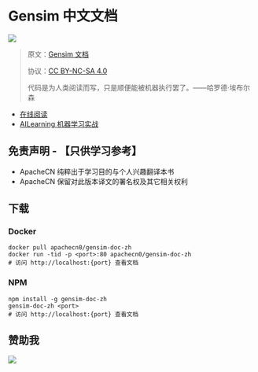 # Gensim 中文文档

![](imgs/gensim.png)

> 原文：[Gensim 文档](https://radimrehurek.com/gensim/index.html)
> 
> 协议：[CC BY-NC-SA 4.0](http://creativecommons.org/licenses/by-nc-sa/4.0/)
> 
> 代码是为人类阅读而写，只是顺便能被机器执行罢了。——哈罗德·埃布尔森

* [在线阅读](https://gensim.apachecn.org)
* [AILearning 机器学习实战](https://github.com/apachecn/AILearning)
## 免责声明 - 【只供学习参考】

* ApacheCN 纯粹出于学习目的与个人兴趣翻译本书
* ApacheCN 保留对此版本译文的署名权及其它相关权利

## 下载

### Docker

```
docker pull apachecn0/gensim-doc-zh
docker run -tid -p <port>:80 apachecn0/gensim-doc-zh
# 访问 http://localhost:{port} 查看文档
```

### NPM

```
npm install -g gensim-doc-zh
gensim-doc-zh <port>
# 访问 http://localhost:{port} 查看文档
```

## 赞助我

![](http://www.apachecn.org/img/about/donate.jpg)
